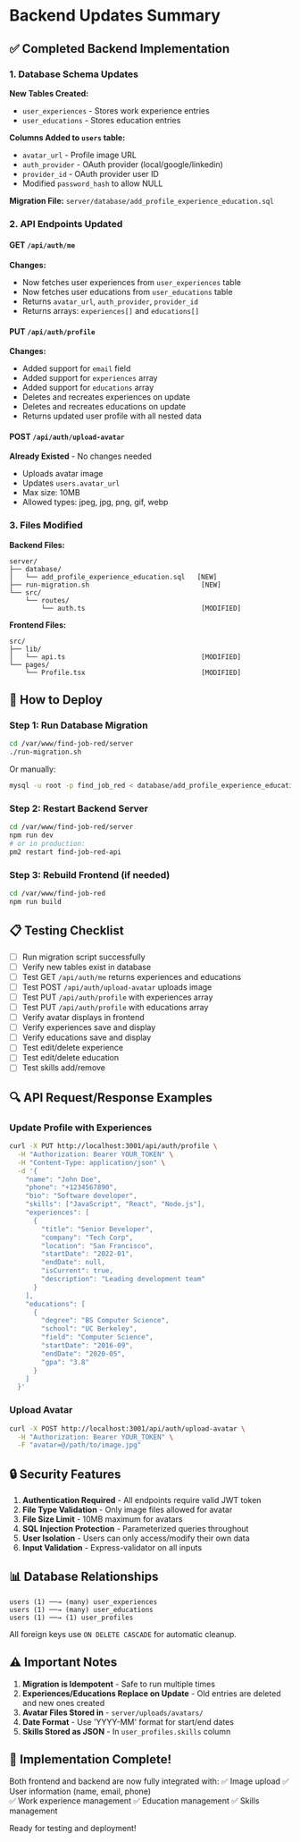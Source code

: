 # Backend Updates Summary

## ✅ Completed Backend Implementation

### 1. Database Schema Updates

**New Tables Created:**
- `user_experiences` - Stores work experience entries
- `user_educations` - Stores education entries

**Columns Added to `users` table:**
- `avatar_url` - Profile image URL
- `auth_provider` - OAuth provider (local/google/linkedin)
- `provider_id` - OAuth provider user ID
- Modified `password_hash` to allow NULL

**Migration File:** `server/database/add_profile_experience_education.sql`

### 2. API Endpoints Updated

#### GET `/api/auth/me`
**Changes:**
- Now fetches user experiences from `user_experiences` table
- Now fetches user educations from `user_educations` table
- Returns `avatar_url`, `auth_provider`, `provider_id`
- Returns arrays: `experiences[]` and `educations[]`

#### PUT `/api/auth/profile`
**Changes:**
- Added support for `email` field
- Added support for `experiences` array
- Added support for `educations` array
- Deletes and recreates experiences on update
- Deletes and recreates educations on update
- Returns updated user profile with all nested data

#### POST `/api/auth/upload-avatar`
**Already Existed** - No changes needed
- Uploads avatar image
- Updates `users.avatar_url`
- Max size: 10MB
- Allowed types: jpeg, jpg, png, gif, webp

### 3. Files Modified

**Backend Files:**
```
server/
├── database/
│   └── add_profile_experience_education.sql   [NEW]
├── run-migration.sh                            [NEW]
└── src/
    └── routes/
        └── auth.ts                             [MODIFIED]
```

**Frontend Files:**
```
src/
├── lib/
│   └── api.ts                                  [MODIFIED]
└── pages/
    └── Profile.tsx                             [MODIFIED]
```

## 🚀 How to Deploy

### Step 1: Run Database Migration
```bash
cd /var/www/find-job-red/server
./run-migration.sh
```

Or manually:
```bash
mysql -u root -p find_job_red < database/add_profile_experience_education.sql
```

### Step 2: Restart Backend Server
```bash
cd /var/www/find-job-red/server
npm run dev
# or in production:
pm2 restart find-job-red-api
```

### Step 3: Rebuild Frontend (if needed)
```bash
cd /var/www/find-job-red
npm run build
```

## 📋 Testing Checklist

- [ ] Run migration script successfully
- [ ] Verify new tables exist in database
- [ ] Test GET `/api/auth/me` returns experiences and educations
- [ ] Test POST `/api/auth/upload-avatar` uploads image
- [ ] Test PUT `/api/auth/profile` with experiences array
- [ ] Test PUT `/api/auth/profile` with educations array
- [ ] Verify avatar displays in frontend
- [ ] Verify experiences save and display
- [ ] Verify educations save and display
- [ ] Test edit/delete experience
- [ ] Test edit/delete education
- [ ] Test skills add/remove

## 🔍 API Request/Response Examples

### Update Profile with Experiences
```bash
curl -X PUT http://localhost:3001/api/auth/profile \
  -H "Authorization: Bearer YOUR_TOKEN" \
  -H "Content-Type: application/json" \
  -d '{
    "name": "John Doe",
    "phone": "+1234567890",
    "bio": "Software developer",
    "skills": ["JavaScript", "React", "Node.js"],
    "experiences": [
      {
        "title": "Senior Developer",
        "company": "Tech Corp",
        "location": "San Francisco",
        "startDate": "2022-01",
        "endDate": null,
        "isCurrent": true,
        "description": "Leading development team"
      }
    ],
    "educations": [
      {
        "degree": "BS Computer Science",
        "school": "UC Berkeley",
        "field": "Computer Science",
        "startDate": "2016-09",
        "endDate": "2020-05",
        "gpa": "3.8"
      }
    ]
  }'
```

### Upload Avatar
```bash
curl -X POST http://localhost:3001/api/auth/upload-avatar \
  -H "Authorization: Bearer YOUR_TOKEN" \
  -F "avatar=@/path/to/image.jpg"
```

## 🔒 Security Features

1. **Authentication Required** - All endpoints require valid JWT token
2. **File Type Validation** - Only image files allowed for avatar
3. **File Size Limit** - 10MB maximum for avatars
4. **SQL Injection Protection** - Parameterized queries throughout
5. **User Isolation** - Users can only access/modify their own data
6. **Input Validation** - Express-validator on all inputs

## 📊 Database Relationships

```
users (1) ──→ (many) user_experiences
users (1) ──→ (many) user_educations
users (1) ──→ (1) user_profiles
```

All foreign keys use `ON DELETE CASCADE` for automatic cleanup.

## ⚠️ Important Notes

1. **Migration is Idempotent** - Safe to run multiple times
2. **Experiences/Educations Replace on Update** - Old entries are deleted and new ones created
3. **Avatar Files Stored in** - `server/uploads/avatars/`
4. **Date Format** - Use 'YYYY-MM' format for start/end dates
5. **Skills Stored as JSON** - In `user_profiles.skills` column

## 🎉 Implementation Complete!

Both frontend and backend are now fully integrated with:
✅ Image upload
✅ User information (name, email, phone)  
✅ Work experience management
✅ Education management
✅ Skills management

Ready for testing and deployment!

